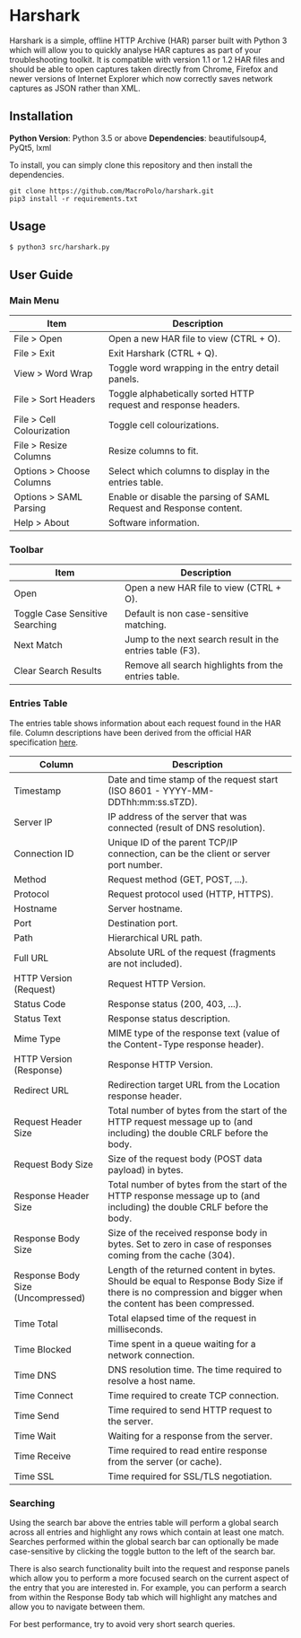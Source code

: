 # Harshark

Harshark is a simple, offline HTTP Archive (HAR) parser built with Python 3 which will allow you to 
quickly analyse HAR captures as part of your troubleshooting toolkit. It is compatible with version 
1.1 or 1.2 HAR files and should be able to open captures taken directly from Chrome, Firefox and 
newer versions of Internet Explorer which now correctly saves network captures as JSON rather than XML.

## Installation

**Python Version**: Python 3.5 or above
**Dependencies**: beautifulsoup4, PyQt5, lxml

To install, you can simply clone this repository and then install the dependencies.
```
git clone https://github.com/MacroPolo/harshark.git
pip3 install -r requirements.txt
```

## Usage
```bash
$ python3 src/harshark.py
```
## User Guide

### Main Menu

| Item  | Description |
| ------------- | ------------- |
| File > Open  | Open a new HAR file to view (CTRL + O).  |
| File > Exit  | Exit Harshark (CTRL + Q).  |
| View > Word Wrap  | Toggle word wrapping in the entry detail panels.  |
| File > Sort Headers  | Toggle alphabetically sorted HTTP request and response headers.  |
| File > Cell Colourization  | Toggle cell colourizations.  |
| File > Resize Columns  | Resize columns to fit.  |
| Options > Choose Columns  | Select which columns to display in the entries table.  |
| Options > SAML Parsing  | Enable or disable the parsing of SAML Request and Response content.  |
| Help > About | Software information.  |

### Toolbar
 
| Item  | Description |
| ------------- | ------------- |
| Open  | Open a new HAR file to view (CTRL + O).  |
| Toggle Case Sensitive Searching  | Default is non case-sensitive matching.  |
| Next Match  | Jump to the next search result in the entries table (F3).  |
| Clear Search Results  | Remove all search highlights from the entries table.  |

### Entries Table

The entries table shows information about each request found in the HAR file. Column descriptions have been derived from the official HAR specification [here](http://www.softwareishard.com/blog/har-12-spec/#response).

| Column  | Description |
| ------------- | ------------- |
| Timestamp  | Date and time stamp of the request start (ISO 8601 - YYYY-MM-DDThh:mm:ss.sTZD).  |
| Server IP  | IP address of the server that was connected (result of DNS resolution).  |
| Connection ID  | Unique ID of the parent TCP/IP connection, can be the client or server port number.  |
| Method  | Request method (GET, POST, ...).  |
| Protocol  | Request protocol used (HTTP, HTTPS).  |
| Hostname  | Server hostname.  |
| Port  | Destination port.  |
| Path  | Hierarchical URL path.  |
| Full URL  | Absolute URL of the request (fragments are not included).  |
| HTTP Version (Request) | Request HTTP Version.  |
| Status Code  | Response status (200, 403, ...).  |
| Status Text  | Response status description.  |
| Mime Type  | MIME type of the response text (value of the Content-Type response header).  |
| HTTP Version (Response) | Response HTTP Version.  |
| Redirect URL | Redirection target URL from the Location response header.  |
| Request Header Size  | Total number of bytes from the start of the HTTP request message up to (and including) the double CRLF before the body.  |
| Request Body Size  | Size of the request body (POST data payload) in bytes.  |
| Response Header Size  | Total number of bytes from the start of the HTTP response message up to (and including) the double CRLF before the body.  |
| Response Body Size  | Size of the received response body in bytes. Set to zero in case of responses coming from the cache (304).  |
| Response Body Size (Uncompressed)  | Length of the returned content in bytes. Should be equal to Response Body Size if there is no compression and bigger when the content has been compressed.  |
| Time Total  | Total elapsed time of the request in milliseconds.  |
| Time Blocked  | Time spent in a queue waiting for a network connection.  |
| Time DNS  | DNS resolution time. The time required to resolve a host name.  |
| Time Connect  | Time required to create TCP connection.  |
| Time Send  | Time required to send HTTP request to the server.  |
| Time Wait  | Waiting for a response from the server.  |
| Time Receive  | Time required to read entire response from the server (or cache).  |
| Time SSL  | Time required for SSL/TLS negotiation.  |

### Searching

Using the search bar above the entries table will perform a global search across all entries and 
highlight any rows which contain at least one match. Searches performed within the global search 
bar can optionally be made case-sensitive by clicking the toggle button to the left of the search 
bar.

There is also search functionality built into the request and response panels which allow you to 
perform a more focused search on the current aspect of the entry that you are interested in. For 
example, you can perform a search from within the Response Body tab which will highlight any 
matches and allow you to navigate between them.

For best performance, try to avoid very short search queries.
